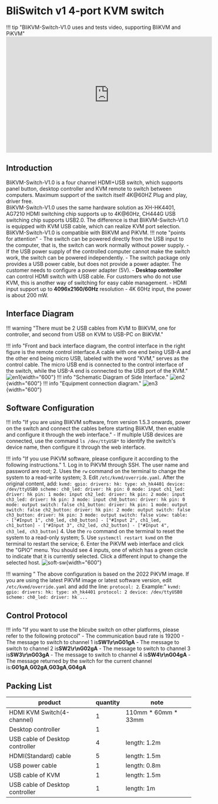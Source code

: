 # **BliSwitch v1 4-port KVM switch**

!!! tip "BliKVM-Switch-V1.0 uses and tests video, supporting BliKVM and PiKVM"
    <iframe width="560" height="315" src="https://www.youtube.com/embed/RQ3KxvUsZv8" title="YouTube video player" frameborder="0" allow="accelerometer; autoplay; clipboard-write; encrypted-media; gyroscope; picture-in-picture; web-share" allowfullscreen></iframe>

## **Introduction**

BliKVM-Switch-V1.0 is a four channel HDMI+USB switch, which supports panel button, desktop controller and KVM remote to switch between computers. Maximum support of the switch itself 4K@60HZ Plug and play, driver free.  
BliKVM-Switch-V1.0 uses the same hardware solution as XH-HK4401, AG7210 HDMI switching chip supports up to 4K@60Hz, CH444G USB switching chip supports USB2.0. The difference is that BliKVM-Switch-V1.0 is equipped with KVM USB cable, which can realize KVM port selection. BliKVM-Switch-V1.0 is compatible with BliKVM and PiKVM.
!!! note "points for attention"
    - The switch can be powered directly from the USB input to the computer, that is, the switch can work normally without power supply.
    - If the USB power supply of the controlled computer cannot make the switch work, the switch can be powered independently.
    - The switch package only provides a USB power cable, but does not provide a power adapter. The customer needs to configure a power adapter (5V).
    - **Desktop controller** can control HDMI switch with USB cable. For customers who do not use KVM, this is another way of switching for easy cable management.
    - HDMI input support up to **4096x2160/60Hz** resolution
    - 4K 60Hz input, the power is about 200 mW.

## **Interface Diagram**

!!! warning "There must be 2 USB cables from KVM to BliKVM, one for controller, and second from USB on KVM to USB-PC on BliKVM."

!!! info "Front and back interface diagram, the control interface in the right figure is the remote control interface.A cable with one end being USB-A and the other end being micro USB, labeled with the word "KVM," serves as the control cable. The micro USB end is connected to the control interface of the switch, while the USB-A end is connected to the USB port of the KVM."
    ![en1](assets/images/switch/interface-en1.png){width="600"}
!!! info "Schematic Diagram of Side Interface."
    ![en2](assets/images/switch/interface-en2.png){width="600"}
!!! info "Equipment connection diagram."
    ![en3](assets/images/switch/interface-en3.png){width="600"}

## **Software Configuration**

!!! info "If you are using BliKVM software, from version 1.5.3 onwards, power on the switch and connect the cables before starting BliKVM, then enable and configure it through the web interface."
    - If multiple USB devices are connected, use the command `ls /dev/ttyUSB*` to identify the switch's device name, then configure it through the web interface.

!!! info "If you use PiKVM software, please configure it according to the following instructions."
    1. Log in to PiKVM through SSH. The user name and password are root;
    2. Uses the `rw` command on the terminal to change the system to a read-write system;
    3. Edit `/etc/kvmd/override.yaml`. After the original content, add:
        ```
        kvmd:
            gpio:
                drivers:
                    hk:
                        type: xh_hk4401
                        device: /dev/ttyUSB0
                scheme:
                    ch0_led:
                        driver: hk
                        pin: 0
                        mode: input
                    ch1_led:
                        driver: hk
                        pin: 1
                        mode: input
                    ch2_led:
                        driver: hk
                        pin: 2
                        mode: input
                    ch3_led:
                        driver: hk
                        pin: 3
                        mode: input
                    ch0_button:
                        driver: hk
                        pin: 0
                        mode: output
                        switch: false
                    ch1_button:
                        driver: hk
                        pin: 1
                        mode: output
                        switch: false
                    ch2_button:
                        driver: hk
                        pin: 2
                        mode: output
                        switch: false
                    ch3_button:
                        driver: hk
                        pin: 3
                        mode: output
                        switch: false
                view:
                    table:
                        - ["#Input 1", ch0_led, ch0_button]
                        - ["#Input 2", ch1_led, ch1_button]
                        - ["#Input 3", ch2_led, ch2_button]
                        - ["#Input 4", ch3_led, ch3_button]
        ```
    4. Use the `ro` command on the terminal to reset the system to a read-only system;
    5. Use `systemctl restart kvmd` on the terminal to restart the service;
    6. Enter the PiKVM web interface and click the "GPIO" menu. You should see 4 inputs, one of which has a green circle to indicate that it is currently selected. Click a different input to change the selected host.
    ![soft-sw](assets/images/switch/pikvm-soft-switch.png){width="600"}

!!! warning " The above configuration is based on the 2022 PiKVM image. If you are using the latest PiKVM image or latest software version, edit `/etc/kvmd/override.yaml` and add the line: `protocol: 2`. Example:"
    ```
    kvmd:
    gpio:
        drivers:
            hk:
                type: xh_hk4401
                protocol: 2
                device: /dev/ttyUSB0
        scheme:
            ch0_led:
            driver: hk
            ...
    ```

## **Control Protocol**

!!! info "If you want to use the blicube switch on other platforms, please refer to the following protocol"
    - The communication baud rate is 19200
    - The message to switch to channel 1 is**SW1\r\nG01gA**
    - The message to switch to channel 2 is**SW2\r\nG02gA**
    - The message to switch to channel 3 is**SW3\r\nG03gA**
    - The message to switch to channel 4 is**SW4\r\nG04gA**
    - The message returned by the switch for the current channel is:**G01gA**,**G02gA**,**G03gA**,**G04gA**

## **Packing List**

| product                   | quantity | note|
|--------------------       | ----     |-----|
| HDMI KVM Switch(4-channel)     | 1        |110mm * 60mm * 33mm|
| Desktop controller        | 1        ||
| USB cable of Desktop controller              | 4        | length: 1.2m|
| HDMI(Standard) cable      | 5        | length: 1.5m|
| USB power cable           | 1        | length: 0.8m|
| USB cable of KVM             | 1        | length: 1.5m|
| USB cable of Desktop controller | 1        | length: 1m |
